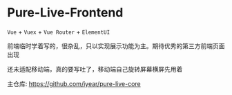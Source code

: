 # Pure-Live-Frontend

`Vue` + `Vuex` + `Vue Router` + `ElementUI`

前端临时学着写的，很杂乱，只以实现展示功能为主。期待优秀的第三方前端页面出现

还未适配移动端，真的要写吐了，移动端自己旋转屏幕横屏先用着

主仓库: https://github.com/iyear/pure-live-core
